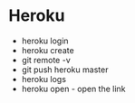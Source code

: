 # Heroku

* heroku login
* heroku create
* git remote -v
* git push heroku master
* heroku logs
* heroku open - open the link